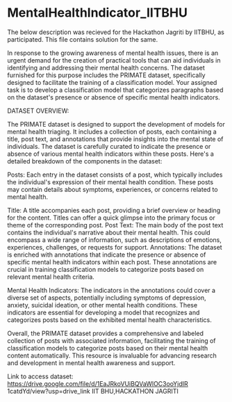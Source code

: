 # MentalHealthIndicator_IITBHU
The below description was recieved for the Hackathon Jagriti by IITBHU, as participated. This file contains solution for the same.


In response to the growing awareness of mental health
issues, there is an urgent demand for the creation of
practical tools that can aid individuals in identifying and
addressing their mental health concerns. The dataset
furnished for this purpose includes the PRIMATE dataset,
specifically designed to facilitate the training of a
classification model. Your assigned task is to develop a
classification model that categorizes paragraphs based
on the dataset's presence or absence of specific mental
health indicators.

DATASET OVERVIEW:

The PRIMATE dataset is designed to support the
development of models for mental health triaging. It
includes a collection of posts, each containing a title, post
text, and annotations that provide insights into the mental
state of individuals. The dataset is carefully curated to
indicate the presence or absence of various mental health
indicators within these posts.
Here's a detailed breakdown of the components in the
dataset:

Posts: Each entry in the dataset consists of a post, which
typically includes the individual's expression of their mental
health condition. These posts may contain details about
symptoms, experiences, or concerns related to mental
health.

Title: A title accompanies each post, providing a brief
overview or heading for the content. Titles can offer a quick
glimpse into the primary focus or theme of the
corresponding post.
Post Text: The main body of the post text contains the
individual's narrative about their mental health. This could
encompass a wide range of information, such as
descriptions of emotions, experiences, challenges, or
requests for support.
Annotations: The dataset is enriched with annotations that
indicate the presence or absence of specific mental health
indicators within each post. These annotations are crucial in
training classification models to categorize posts based on
relevant mental health criteria.

Mental Health Indicators: The indicators in the annotations
could cover a diverse set of aspects, potentially including
symptoms of depression, anxiety, suicidal ideation, or other
mental health conditions. These indicators are essential for
developing a model that recognizes and categorizes posts
based on the exhibited mental health characteristics.

Overall, the PRIMATE dataset provides a comprehensive and
labeled collection of posts with associated information,
facilitating the training of classification models to categorize
posts based on their mental health content automatically.
This resource is invaluable for advancing research and
development in mental health awareness and support.

Link to access dataset:
https://drive.google.com/file/d/1EaJRkoVUiBQVaWlOC3ooYjdIR
1catdYd/view?usp=drive_link
IIT BHU,HACKATHON JAGRITI
